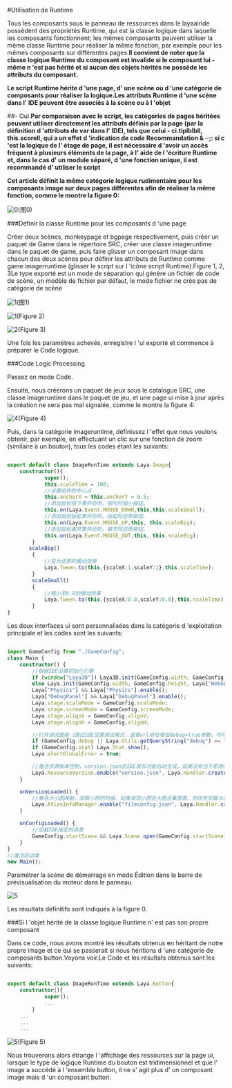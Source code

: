 #Utilisation de Runtime

Tous les composants sous le panneau de ressources dans le layaairide possèdent des propriétés Runtime, qui est la classe logique dans laquelle les composants fonctionnent; les mêmes composants peuvent utiliser la même classe Runtime pour réaliser la même fonction, par exemple pour les mêmes composants sur différentes pages.**Il convient de noter que la classe logique Runtime du composant est invalide si le composant lui - même n 'est pas hérité et si aucun des objets hérités ne possède les attributs du composant.**

**Le script Runtime hérite d 'une page, d' une scène ou d 'une catégorie de composants pour réaliser la logique.Les attributs Runtime d 'une scène dans l' IDE peuvent être associés à la scène ou à l 'objet**

##- Oui.**Par comparaison avec le script, les catégories de pages héritées peuvent utiliser directement les attributs définis par la page (par la définition d 'attributs de var dans l' IDE), tels que celui - ci.tiplblbll, this.scorell, qui a un effet d 'indication de code** **Recommandation & ‧‧;: si c 'est la logique de l' étage de page, il est nécessaire d 'avoir un accès fréquent à plusieurs éléments de la page, à l' aide de l 'écriture Runtime et, dans le cas d' un module séparé, d 'une fonction unique, il est recommandé d' utiliser le script**


**Cet article définit la même catégorie logique rudimentaire pour les composants image sur deux pages différentes afin de réaliser la même fonction, comme le montre la figure 0:**

![0](img\0.gif)(图0)



###Définir la classe Runtime pour les composants d 'une page

Créer deux scènes, monkeypage et bgpage respectivement, puis créer un paquet de Game dans le répertoire SRC, créer une classe imageruntime dans le paquet de game, puis faire glisser un composant image dans chacun des deux scènes pour définir les attributs de Runtime comme game.imagerruntime (glisser le script sur l 'icône script Runtime).Figure 1, 2, 3Le type exporté est un mode de séparation qui génère un fichier de code de scène, un modèle de fichier par défaut, le mode fichier ne crée pas de catégorie de scène

![1](img\ide1.png)(图1)



![1](img\ide3.png)(Figure 2)

![2](img\ide2.png)(Figure 3)

Une fois les paramètres achevés, enregistre l 'ui exporté et commence à préparer le Code logique.



###Code Logic Processing

Passez en mode Code.

Ensuite, nous créerons un paquet de jeux sous le catalogue SRC, une classe imageruntime dans le paquet de jeu, et une page ui mise à jour après la création ne sera pas mal signalée, comme le montre la figure 4:

![4](img\4.png)(Figure 4)

Puis, dans la catégorie imageruntime, définissez l 'effet que nous voulons obtenir, par exemple, en effectuant un clic sur une fonction de zoom (similaire à un bouton), tous les codes étant les suivants:


```typescript

export default class ImageRunTime extends Laya.Image{
	constructor(){
			super();
			this.scaleTime = 100;
			//设置组件的中心点
			this.anchorX = this.anchorY = 0.5;
			//添加鼠标按下事件侦听。按时时缩小按钮。
			this.on(Laya.Event.MOUSE_DOWN,this,this.scaleSmall);
			//添加鼠标抬起事件侦听。抬起时还原按钮。
			this.on(Laya.Event.MOUSE_UP,this, this.scaleBig);
			//添加鼠标离开事件侦听。离开时还原按钮。
			this.on(Laya.Event.MOUSE_OUT,this, this.scaleBig);
		}
       scaleBig()
        {		
            //变大还原的缓动效果
            Laya.Tween.to(this,{scaleX:1,scaleY:1},this.scaleTime);
        }
        scaleSmall()
        {	
            //缩小至0.8的缓动效果
            Laya.Tween.to(this,{scaleX:0.8,scaleY:0.8},this.scaleTime);
        }
}
```


Les deux interfaces ui sont personnalisées dans la catégorie d 'exploitation principale et les codes sont les suivants:


```typescript

import GameConfig from "./GameConfig";
class Main {
	constructor() {
		//根据IDE设置初始化引擎		
		if (window["Laya3D"]) Laya3D.init(GameConfig.width, GameConfig.height);
		else Laya.init(GameConfig.width, GameConfig.height, Laya["WebGL"]);
		Laya["Physics"] && Laya["Physics"].enable();
		Laya["DebugPanel"] && Laya["DebugPanel"].enable();
		Laya.stage.scaleMode = GameConfig.scaleMode;
		Laya.stage.screenMode = GameConfig.screenMode;
		Laya.stage.alignV = GameConfig.alignV;
		Laya.stage.alignH = GameConfig.alignH;

		//打开调试面板（通过IDE设置调试模式，或者url地址增加debug=true参数，均可打开调试面板）
		if (GameConfig.debug || Laya.Utils.getQueryString("debug") == "true") Laya.enableDebugPanel();
		if (GameConfig.stat) Laya.Stat.show();
		Laya.alertGlobalError = true;

		//激活资源版本控制，version.json由IDE发布功能自动生成，如果没有也不影响后续流程
		Laya.ResourceVersion.enable("version.json", Laya.Handler.create(this, this.onVersionLoaded), Laya.ResourceVersion.FILENAME_VERSION);
	}

	onVersionLoaded() {
		//激活大小图映射，加载小图的时候，如果发现小图在大图合集里面，则优先加载大图合集，而不是小图
		Laya.AtlasInfoManager.enable("fileconfig.json", Laya.Handler.create(this, this.onConfigLoaded));
	}

	onConfigLoaded() {
		//加载IDE指定的场景
		GameConfig.startScene && Laya.Scene.open(GameConfig.startScene);
	}
}
//激活启动类
new Main();

```


Paramétrer la scène de démarrage en mode Édition dans la barre de prévisualisation du moteur dans le panneau

![5](img\ide5.png) 


Les résultats définitifs sont indiqués à la figure 0.



###Si l 'objet hérité de la classe logique Runtime n' est pas son propre composant

Dans ce code, nous avons montré les résultats obtenus en héritant de notre propre image et ce qui se passerait si nous héritions d 'une catégorie de composants button.Voyons voir.Le Code et les résultats obtenus sont les suivants:


```typescript

export default class ImageRunTime extends Laya.Button{
	constructor(){
			super();
			...
		}
	...
	...
	...
```


![5](img\5.gif)(Figure 5)

Nous trouverons alors étrange l 'affichage des ressources sur la page ui, lorsque le type de logique Runtime du bouton est tridimensionnel et que l' image a succédé à l 'ensemble button, il ne s' agit plus d' un composant image mais d 'un composant button.